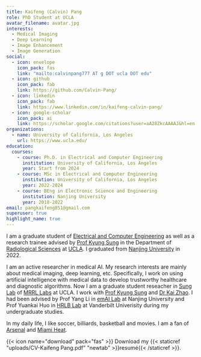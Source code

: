 ```yaml
---
title: Kaifeng (Calvin) Pang
role: PhD Student at UCLA
avatar_filename: avatar.jpg
interests:
  - Medical Imaging
  - Deep Learning
  - Image Enhancement
  - Image Generation
social:
  - icon: envelope
    icon_pack: fas
    link: "mailto:calvinpang777 AT g DOT ucla DOT edu"
  - icon: github
    icon_pack: fab
    link: https://github.com/Calvin-Pang/
  - icon: linkedin
    icon_pack: fab
    link: https://www.linkedin.com/in/kaifeng-calvin-pang/
  - icon: google-scholar
    icon_pack: ai
    link: https://scholar.google.com/citations?user=aA28ZkcAAAAJ&hl=en
organizations:
  - name: University of California, Los Angeles
    url: https://www.ucla.edu/
education:
  courses:
    - course: Ph.D. in Electrical and Computer Engineering    
      institution: University of California, Los Angeles
      year: Start from 2024
    - course: MSc in Electrical and Computer Engineering    
      institution: University of California, Los Angeles
      year: 2022-2024
    - course: BEng in Electronic Science and Engineering
      institution: Nanjing University
      year: 2018-2022
email: pangkaifeng851@gmail.com
superuser: true
highlight_name: true
---
```


I am a graduate student of [Electrical and Computer Engineering](https://samueli.ucla.edu/) as well as a research trainee advised by [Prof Kyung Sung](http://kyungs.bol.ucla.edu/Site/Home.html) in the Department of [Radiological Sciences](https://www.uclahealth.org/departments/radiology) at [UCLA](https://www.ucla.edu/). I graduated from [Nanjing University](https://www.nju.edu.cn/en/) in 2022.

I am an active researcher in medical AI. My research interests are mainly about medical imaging, deep learning, etc. Specifically, I work on using artificial intelligence with medical data to develop trustworthy healthcare and diagnostic algorithms. Now I am a graduate student reseacher in [Sung Lab](https://mrrl.ucla.edu/sunglab/) of [MRRL Labs](https://mrrl.ucla.edu/pages/) at UCLA. I work with [Prof Kyung Sung](http://kyungs.bol.ucla.edu/Site/Home.html) and [Dr Kai Zhao](https://kaizhao.net/). I had been advised by Prof Yang Li in [emAI Lab](https://nju-ee.github.io/) at Nanjing University and Prof Yuankai Huo in [HRLB Lab](https://hrlblab.github.io/) at Vanderbilt Univerisity during my undergraduate studies. 

In my daily life, I like soccer, billiards, basketball and movies. I am a fan of [Arsenal](https://www.arsenal.com/) and [Miami Heat](https://www.nba.com/heat).


{{< icon name="download" pack="fas" >}} Download my {{< staticref "uploads/CV-Kaifeng Pang.pdf" "newtab" >}}resumé{{< /staticref >}}.
